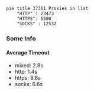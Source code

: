 
```mermaid
pie title 37361 Proxies in list
    "HTTP" : 23473
    "HTTPS": 5500
    "SOCKS" : 12532
```

### Some Info
#### Average Timeout

- mixed: 2.8s
- http: 1.4s
- https: 8.6s
- socks: 6.6s